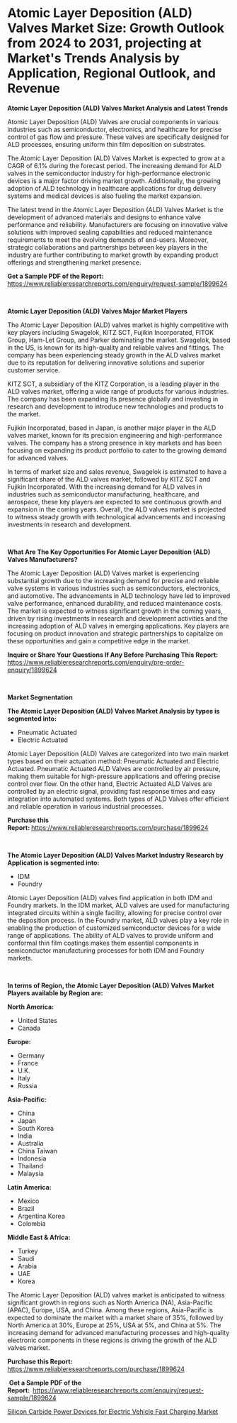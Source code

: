 <p><h1>Atomic Layer Deposition (ALD) Valves Market Size: Growth Outlook from 2024 to 2031, projecting at Market's Trends Analysis by Application, Regional Outlook, and Revenue</h1></p><p><strong>Atomic Layer Deposition (ALD) Valves Market Analysis and Latest Trends</strong></p>
<p><p>Atomic Layer Deposition (ALD) Valves are crucial components in various industries such as semiconductor, electronics, and healthcare for precise control of gas flow and pressure. These valves are specifically designed for ALD processes, ensuring uniform thin film deposition on substrates.</p><p>The Atomic Layer Deposition (ALD) Valves Market is expected to grow at a CAGR of 6.1% during the forecast period. The increasing demand for ALD valves in the semiconductor industry for high-performance electronic devices is a major factor driving market growth. Additionally, the growing adoption of ALD technology in healthcare applications for drug delivery systems and medical devices is also fueling the market expansion.</p><p>The latest trend in the Atomic Layer Deposition (ALD) Valves Market is the development of advanced materials and designs to enhance valve performance and reliability. Manufacturers are focusing on innovative valve solutions with improved sealing capabilities and reduced maintenance requirements to meet the evolving demands of end-users. Moreover, strategic collaborations and partnerships between key players in the industry are further contributing to market growth by expanding product offerings and strengthening market presence.</p></p>
<p><strong>Get a Sample PDF of the Report:&nbsp;</strong> <a href="https://www.reliableresearchreports.com/enquiry/request-sample/1899624">https://www.reliableresearchreports.com/enquiry/request-sample/1899624</a></p>
<p>&nbsp;</p>
<p><strong>Atomic Layer Deposition (ALD) Valves Major Market Players</strong></p>
<p><p>The Atomic Layer Deposition (ALD) valves market is highly competitive with key players including Swagelok, KITZ SCT, Fujikin Incorporated, FITOK Group, Ham-Let Group, and Parker dominating the market. Swagelok, based in the US, is known for its high-quality and reliable valves and fittings. The company has been experiencing steady growth in the ALD valves market due to its reputation for delivering innovative solutions and superior customer service.</p><p>KITZ SCT, a subsidiary of the KITZ Corporation, is a leading player in the ALD valves market, offering a wide range of products for various industries. The company has been expanding its presence globally and investing in research and development to introduce new technologies and products to the market.</p><p>Fujikin Incorporated, based in Japan, is another major player in the ALD valves market, known for its precision engineering and high-performance valves. The company has a strong presence in key markets and has been focusing on expanding its product portfolio to cater to the growing demand for advanced valves.</p><p>In terms of market size and sales revenue, Swagelok is estimated to have a significant share of the ALD valves market, followed by KITZ SCT and Fujikin Incorporated. With the increasing demand for ALD valves in industries such as semiconductor manufacturing, healthcare, and aerospace, these key players are expected to see continuous growth and expansion in the coming years. Overall, the ALD valves market is projected to witness steady growth with technological advancements and increasing investments in research and development.</p></p>
<p>&nbsp;</p>
<p><strong>What Are The Key Opportunities For Atomic Layer Deposition (ALD) Valves Manufacturers?</strong></p>
<p><p>The Atomic Layer Deposition (ALD) Valves market is experiencing substantial growth due to the increasing demand for precise and reliable valve systems in various industries such as semiconductors, electronics, and automotive. The advancements in ALD technology have led to improved valve performance, enhanced durability, and reduced maintenance costs. The market is expected to witness significant growth in the coming years, driven by rising investments in research and development activities and the increasing adoption of ALD valves in emerging applications. Key players are focusing on product innovation and strategic partnerships to capitalize on these opportunities and gain a competitive edge in the market.</p></p>
<p><strong>Inquire or Share Your Questions If Any Before Purchasing This Report:</strong> <a href="https://www.reliableresearchreports.com/enquiry/pre-order-enquiry/1899624">https://www.reliableresearchreports.com/enquiry/pre-order-enquiry/1899624</a></p>
<p>&nbsp;</p>
<p><strong>Market Segmentation</strong></p>
<p><strong>The Atomic Layer Deposition (ALD) Valves Market Analysis by types is segmented into:</strong></p>
<p><ul><li>Pneumatic Actuated</li><li>Electric Actuated</li></ul></p>
<p><p>Atomic Layer Deposition (ALD) Valves are categorized into two main market types based on their actuation method: Pneumatic Actuated and Electric Actuated. Pneumatic Actuated ALD Valves are controlled by air pressure, making them suitable for high-pressure applications and offering precise control over flow. On the other hand, Electric Actuated ALD Valves are controlled by an electric signal, providing fast response times and easy integration into automated systems. Both types of ALD Valves offer efficient and reliable operation in various industrial processes.</p></p>
<p><strong>Purchase this Report:&nbsp;</strong><a href="https://www.reliableresearchreports.com/purchase/1899624">https://www.reliableresearchreports.com/purchase/1899624</a></p>
<p>&nbsp;</p>
<p><strong>The Atomic Layer Deposition (ALD) Valves Market Industry Research by Application is segmented into:</strong></p>
<p><ul><li>IDM</li><li>Foundry</li></ul></p>
<p><p>Atomic Layer Deposition (ALD) valves find application in both IDM and Foundry markets. In the IDM market, ALD valves are used for manufacturing integrated circuits within a single facility, allowing for precise control over the deposition process. In the Foundry market, ALD valves play a key role in enabling the production of customized semiconductor devices for a wide range of applications. The ability of ALD valves to provide uniform and conformal thin film coatings makes them essential components in semiconductor manufacturing processes for both IDM and Foundry markets.</p></p>
<p>&nbsp;</p>
<p><strong>In terms of Region, the Atomic Layer Deposition (ALD) Valves Market Players available by Region are:</strong></p>
<p>
    <p> <strong> North America: </strong>
        <ul>
            <li>United States</li>
            <li>Canada</li>
        </ul>
        </p> 
    <p> <strong> Europe: </strong>
        <ul>
            <li>Germany</li>
            <li>France</li>
            <li>U.K.</li>
            <li>Italy</li>
            <li>Russia</li>
        </ul>
        </p> 
    <p> <strong> Asia-Pacific: </strong>
        <ul>
            <li>China</li>
            <li>Japan</li>
            <li>South Korea</li>
            <li>India</li>
            <li>Australia</li>
            <li>China Taiwan</li>
            <li>Indonesia</li>
            <li>Thailand</li>
            <li>Malaysia</li>
        </ul>
        </p> 
    <p> <strong> Latin America: </strong>
        <ul>
            <li>Mexico</li>
            <li>Brazil</li>
            <li>Argentina Korea</li>
            <li>Colombia</li>
        </ul>
        </p> 
    <p> <strong> Middle East & Africa: </strong>
        <ul>
            <li>Turkey</li>
            <li>Saudi</li>
            <li>Arabia</li>
            <li>UAE</li>
            <li>Korea</li>
        </ul>
    </p>
    </p>
<p><p>The Atomic Layer Deposition (ALD) valves market is anticipated to witness significant growth in regions such as North America (NA), Asia-Pacific (APAC), Europe, USA, and China. Among these regions, Asia-Pacific is expected to dominate the market with a market share of 35%, followed by North America at 30%, Europe at 25%, USA at 5%, and China at 5%. The increasing demand for advanced manufacturing processes and high-quality electronic components in these regions is driving the growth of the ALD valves market.</p></p>
<p><strong>Purchase this Report: </strong><a href="https://www.reliableresearchreports.com/purchase/1899624">https://www.reliableresearchreports.com/purchase/1899624</a></p>
<p>&nbsp;<strong>Get a Sample PDF of the Report:&nbsp;&nbsp;</strong><a href="https://www.reliableresearchreports.com/enquiry/request-sample/1899624">https://www.reliableresearchreports.com/enquiry/request-sample/1899624</a></p>
<p><strong></strong></p>
<p><p><a href="https://github.com/CliffMedina6/Market-Research-Report-List-4/blob/main/silicon-carbide-power-devices-for-electric-vehicle-fast-charging-market.md">Silicon Carbide Power Devices for Electric Vehicle Fast Charging Market</a></p></p>